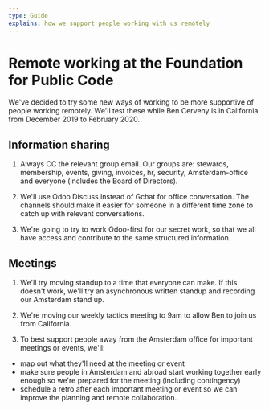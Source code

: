 ```yaml
---
type: Guide
explains: how we support people working with us remotely
---
```


# Remote working at the Foundation for Public Code

We've decided to try some new ways of working to be more supportive of people working remotely. We'll test these while Ben Cerveny is in California from December 2019 to February 2020.

## Information sharing

1. Always CC the relevant group email. Our groups are: stewards, membership, events, giving, invoices, hr, security, Amsterdam-office and everyone (includes the Board of Directors).

2. We'll use Odoo Discuss instead of Gchat for office conversation. The channels should make it easier for someone in a different time zone to catch up with relevant conversations.

3. We're going to try to work Odoo-first for our secret work, so that we all have access and contribute to the same structured information.

## Meetings

1. We'll try moving standup to a time that everyone can make. If this doesn't work, we'll try an asynchronous written standup and recording our Amsterdam stand up.

2. We're moving our weekly tactics meeting to 9am to allow Ben to join us from California.

3. To best support people away from the Amsterdam office for important meetings or events, we'll:

* map out what they'll need at the meeting or event
* make sure people in Amsterdam and abroad start working together early enough so we're prepared for the meeting (including contingency)
* schedule a retro after each important meeting or event so we can improve the planning and remote collaboration.
